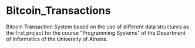 # Bitcoin_Transactions
Bitcoin Transaction System based on the use of different data structures as the first project for the course "Programming Systems" of the Department of Informatics of the University of Athens.
